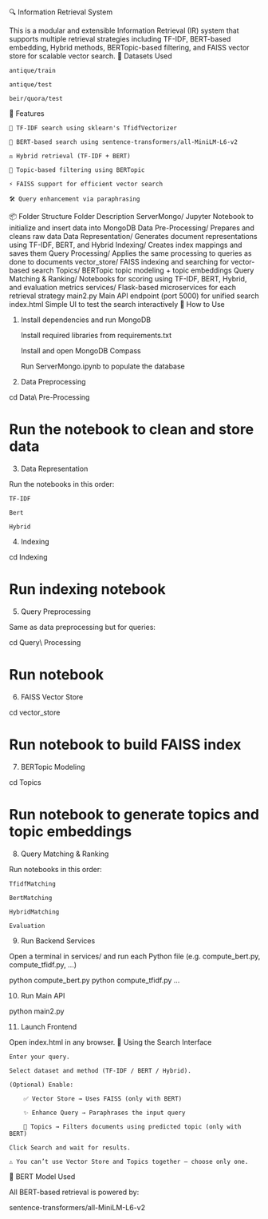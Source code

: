 🔍 Information Retrieval System

This is a modular and extensible Information Retrieval (IR) system that supports multiple retrieval strategies including TF-IDF, BERT-based embedding, Hybrid methods, BERTopic-based filtering, and FAISS vector store for scalable vector search.
📁 Datasets Used

    antique/train

    antique/test

    beir/quora/test

🚀 Features

    🔎 TF-IDF search using sklearn's TfidfVectorizer

    🤖 BERT-based search using sentence-transformers/all-MiniLM-L6-v2

    ⚖️ Hybrid retrieval (TF-IDF + BERT)

    🧠 Topic-based filtering using BERTopic

    ⚡ FAISS support for efficient vector search

    🛠️ Query enhancement via paraphrasing

📦 Folder Structure
Folder	Description
ServerMongo/	Jupyter Notebook to initialize and insert data into MongoDB
Data Pre-Processing/	Prepares and cleans raw data
Data Representation/	Generates document representations using TF-IDF, BERT, and Hybrid
Indexing/	Creates index mappings and saves them
Query Processing/	Applies the same processing to queries as done to documents
vector_store/	FAISS indexing and searching for vector-based search
Topics/	BERTopic topic modeling + topic embeddings
Query Matching & Ranking/	Notebooks for scoring using TF-IDF, BERT, Hybrid, and evaluation metrics
services/	Flask-based microservices for each retrieval strategy
main2.py	Main API endpoint (port 5000) for unified search
index.html	Simple UI to test the search interactively
🧪 How to Use
1. Install dependencies and run MongoDB

    Install required libraries from requirements.txt

    Install and open MongoDB Compass

    Run ServerMongo.ipynb to populate the database

2. Data Preprocessing

cd Data\ Pre-Processing
# Run the notebook to clean and store data

3. Data Representation

Run the notebooks in this order:

    TF-IDF

    Bert

    Hybrid

4. Indexing

cd Indexing
# Run indexing notebook

5. Query Preprocessing

Same as data preprocessing but for queries:

cd Query\ Processing
# Run notebook

6. FAISS Vector Store

cd vector_store
# Run notebook to build FAISS index

7. BERTopic Modeling

cd Topics
# Run notebook to generate topics and topic embeddings

8. Query Matching & Ranking

Run notebooks in this order:

    TfidfMatching

    BertMatching

    HybridMatching

    Evaluation

9. Run Backend Services

Open a terminal in services/ and run each Python file (e.g. compute_bert.py, compute_tfidf.py, ...)

python compute_bert.py
python compute_tfidf.py
...

10. Run Main API

python main2.py

11. Launch Frontend

Open index.html in any browser.
🧠 Using the Search Interface

    Enter your query.

    Select dataset and method (TF-IDF / BERT / Hybrid).

    (Optional) Enable:

        ✅ Vector Store → Uses FAISS (only with BERT)

        ✨ Enhance Query → Paraphrases the input query

        🧠 Topics → Filters documents using predicted topic (only with BERT)

    Click Search and wait for results.

    ⚠️ You can’t use Vector Store and Topics together — choose only one.

🧠 BERT Model Used

All BERT-based retrieval is powered by:

sentence-transformers/all-MiniLM-L6-v2

